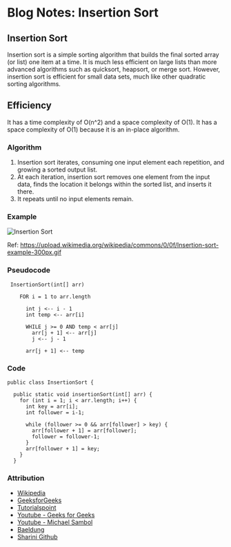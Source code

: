 # Blog Notes: Insertion Sort

## Insertion Sort

Insertion sort is a simple sorting algorithm that builds the final sorted array (or list) one item at a time. It is much less efficient on large lists than more advanced algorithms such as quicksort, heapsort, or merge sort. However, insertion sort is efficient for small data sets, much like other quadratic sorting algorithms.

## Efficiency

It has a time complexity of O(n^2) and a space complexity of O(1).
It has a space complexity of O(1) because it is an in-place algorithm.

### Algorithm

1. Insertion sort iterates, consuming one input element each repetition, and growing a sorted output list.
2. At each iteration, insertion sort removes one element from the input data, finds the location it belongs within the sorted list, and inserts it there.
3. It repeats until no input elements remain.

### Example

![Insertion Sort](https://upload.wikimedia.org/wikipedia/commons/0/0f/Insertion-sort-example-300px.gif)

Ref: https://upload.wikimedia.org/wikipedia/commons/0/0f/Insertion-sort-example-300px.gif

### Pseudocode

```
 InsertionSort(int[] arr)

    FOR i = 1 to arr.length

      int j <-- i - 1
      int temp <-- arr[i]

      WHILE j >= 0 AND temp < arr[j]
        arr[j + 1] <-- arr[j]
        j <-- j - 1

      arr[j + 1] <-- temp
```

### Code
```
public class InsertionSort {

  public static void insertionSort(int[] arr) {
    for (int i = 1; i < arr.length; i++) {
      int key = arr[i];
      int follower = i-1;

      while (follower >= 0 && arr[follower] > key) {
        arr[follower + 1] = arr[follower];
        follower = follower-1;
      }
      arr[follower + 1] = key;
    }
  }
  ```

### Attribution

- [Wikipedia](https://en.wikipedia.org/wiki/Insertion_sort)
- [GeeksforGeeks](https://www.geeksforgeeks.org/insertion-sort/)
- [Tutorialspoint](https://www.tutorialspoint.com/data_structures_algorithms/insertion_sort_algorithm.htm)
- [Youtube - Geeks for Geeks](https://www.youtube.com/watch?v=OGzPmgsI-pQ)
- [Youtube - Michael Sambol](https://youtu.be/JU767SDMDvA)
- [Baeldung](https://www.baeldung.com/java-insertion-sort)
- [Sharini Github](https://github.com/SharinaS)
